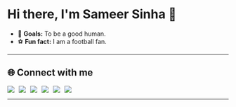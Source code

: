 # Hi there, I'm Sameer Sinha 👋

- 🥅 **Goals:** To be a good human.  
- ⚽ **Fun fact:** I am a football fan.

---

## 🌐 Connect with me  

<div style="display: flex; gap: 10px; flex-wrap: wrap;">
  <a href="https://www.linkedin.com/in/sameer-sinha-4b3a40174" target="_blank" style="text-decoration: none; display: inline-block;">
    <img src="https://img.shields.io/badge/LinkedIn-%230077B5.svg?&style=for-the-badge&logo=linkedin&logoColor=white" />
  </a>
  <a href="https://sameer-sinha.vercel.app" target="_blank" style="text-decoration: none; display: inline-block;">
    <img src="https://img.shields.io/badge/Portfolio-%23A020F0?style=for-the-badge&logo=About.me&logoColor=white" />
  </a>
  <a href="https://leetcode.com/sameer882000" target="_blank" style="text-decoration: none; display: inline-block;">
    <img src="https://img.shields.io/badge/LeetCode-%23FFA116?style=for-the-badge&logo=LeetCode&logoColor=black" />
  </a>
  <a href="https://auth.geeksforgeeks.org/user/sameer882000" target="_blank" style="text-decoration: none; display: inline-block;">
    <img src="https://img.shields.io/badge/GeeksforGeeks-%23298D46?style=for-the-badge&logo=geeksforgeeks&logoColor=white" />
  </a>
  <a href="https://instagram.com/mai_hoon_sameer" target="_blank" style="text-decoration: none; display: inline-block;">
    <img src="https://img.shields.io/badge/Instagram-%23E4405F.svg?&style=for-the-badge&logo=Instagram&logoColor=white" />
  </a>
  <a href="https://x.com/mai_hoon_sameer" target="_blank" style="text-decoration: none; display: inline-block;">
    <img src="https://img.shields.io/badge/X-%23000000.svg?&style=for-the-badge&logo=x&logoColor=white" />
  </a>
</div>

---
